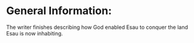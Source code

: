 # General Information:

The writer finishes describing how God enabled Esau to conquer the land Esau is now inhabiting.